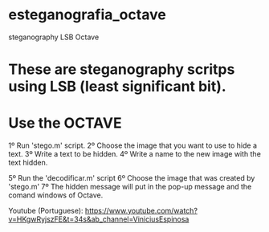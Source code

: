 # esteganografia_octave
steganography LSB Octave

# These are steganography scritps using LSB (least significant bit). 

# Use the OCTAVE

  1º Run 'stego.m' script.
  2º Choose the image that you want to use to hide a text.
  3º Write a text to be hidden.
  4º Write a name to the new image with the text hidden.
  
  5º Run the 'decodificar.m' script
  6º Choose the image that was created by 'stego.m'
  7º The hidden message will put in the pop-up message and the comand windows of Octave.
  
  Youtube (Portuguese): https://www.youtube.com/watch?v=HKgwRyjszFE&t=34s&ab_channel=ViniciusEspinosa
